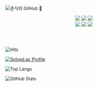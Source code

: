 ![춘식의 GitHub 👋](https://capsule-render.vercel.app/api?type=wave&color=auto&height=200&text=춘식GitHub)

<!--#### 기술 스택 뱃지-->
<p align='center'>
   <a><img src="https://img.shields.io/badge/Java-007396?style=flat&logo=Java&logoColor=white"/></a>
   <a><img src="https://img.shields.io/badge/MongoDB-4EA94B?style=flat&logo&logo=mongodb&logoColor=white"/></a>
   <a><img src="https://img.shields.io/badge/MySQL-00000F?style=flat&logo&logo=mysql&logoColor=white"/></a>
    </br>
   <a><img src="https://img.shields.io/badge/Amazon_AWS-232F3E?style=flat&logo&logo=amazon-aws&logoColor=white"/></a>
   <a><img src="https://img.shields.io/badge/redis-%23DD0031.svg?&style=flat&logo&logo=redis&logoColor=white"/></a>
   <a><img src="https://img.shields.io/badge/docker-%230db7ed.svg?style=flat&logo&logo=docker&logoColor=white"/></a>
</p> 
</br>


<!--![Python](https://img.shields.io/badge/Python-3776AB?style=flat&logo=Python&logoColor=white)
![JavaScript](https://img.shields.io/badge/JavaScript-F7DF1E?style=flat&logo=JavaScript&logoColor=black)-->
</br>

<!--#### 방문자 수 카운터-->
![Hits](https://hits.seeyoufarm.com/api/count/incr/badge.svg?url=https%3A%2F%2Fgithub.com%2FChoon0414)
</br>

<!--#### 백준 티어 표시-->
[![Solved.ac Profile](http://mazassumnida.wtf/api/v2/generate_badge?boj=hyunn815)](https://solved.ac/hyunn815)
</br>

<!--#### GitHub 사용 언어 통계-->
![Top Langs](https://github-readme-stats.vercel.app/api/top-langs/?username=Choon0414&layout=compact)
</br>

<!--#### GitHub 통계 카드-->
![GitHub Stats](https://github-readme-stats.vercel.app/api?username=Choon0414&show_icons=true&theme=default)
</br>

</p>
<!--
**Choon0414/Choon0414** is a ✨ _special_ ✨ repository because its `README.md` (this file) appears on your GitHub profile.

Here are some ideas to get you started:

- 🔭 I’m currently working on ...
- 🌱 I’m currently learning ...
- 👯 I’m looking to collaborate on ...
- 🤔 I’m looking for help with ...
- 💬 Ask me about ...
- 📫 How to reach me: ...
- 😄 Pronouns: ...
- ⚡ Fun fact: ...
-->
